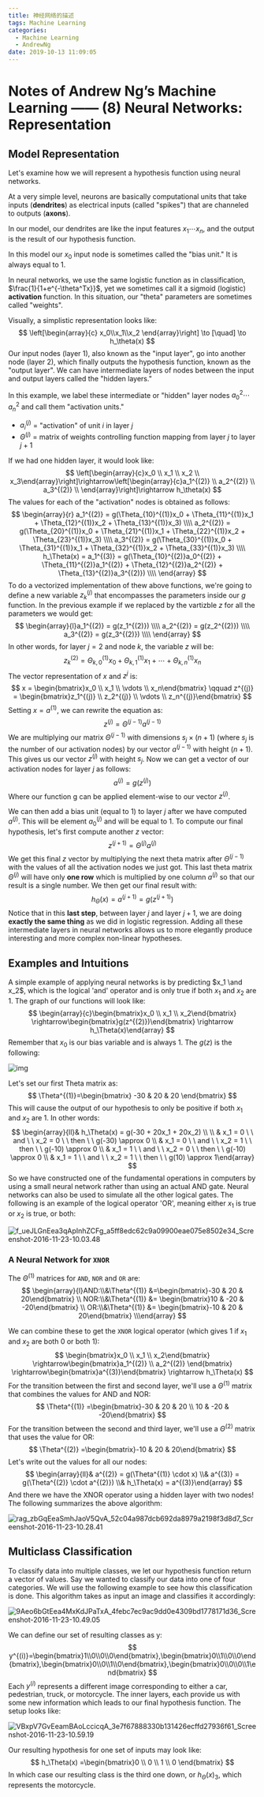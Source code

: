 ```yaml
---
title: 神经网络的描述
tags: Machine Learning
categories:
  - Machine Learning
  - AndrewNg
date: 2019-10-13 11:09:05
---
```



# Notes of Andrew Ng’s Machine Learning —— (8) Neural Networks: Representation

## Model Representation

Let's examine how we will represent a hypothesis function using neural networks.

At a very simple level, neurons are basically computational units that take inputs (**dendrites**) as electrical inputs (called "spikes") that are channeled to outputs (**axons**).

In our model, our dendrites are like the input features $x_1\cdots x_n$, and the output is the result of our hypothesis function.

In this model our $x_0$ input node is sometimes called the "bias unit." It is always equal to 1.

In neural networks, we use the same logistic function as in classification, $\frac{1}{1+e^{-\theta^Tx}}$, yet we sometimes call it a sigmoid (logistic) **activation** function. In this situation, our "theta" parameters are sometimes called "weights".

Visually, a simplistic representation looks like:
$$
\left[\begin{array}{c}
x_0\\x_1\\x_2
\end{array}\right]
\to [\quad] \to h_\theta(x)
$$
Our input nodes (layer 1), also known as the "input layer", go into another node (layer 2), which finally outputs the hypothesis function, known as the "output layer". We can have intermediate layers of nodes between the input and output layers called the "hidden layers."

In this example, we label these intermediate or "hidden" layer nodes $a^2_0 \cdots a^2_n$ and call them "activation units."

* $a_i^{(j)}$ = "activation" of unit $i$ in layer $j$
* $\Theta^{(j)}$ = matrix of weights controlling function mapping from layer $j$ to layer $j+1$

If we had one hidden layer, it would look like:
$$
\left[\begin{array}{c}x_0 \\ x_1 \\ x_2 \\ x_3\end{array}\right]\rightarrow\left[\begin{array}{c}a_1^{(2)} \\ a_2^{(2)} \\ a_3^{(2)} \\ \end{array}\right]\rightarrow h_\theta(x)
$$
The values for each of the "activation" nodes is obtained as follows:
$$
\begin{array}{r} a_1^{(2)} = g(\Theta_{10}^{(1)}x_0 + \Theta_{11}^{(1)}x_1 + \Theta_{12}^{(1)}x_2 + \Theta_{13}^{(1)}x_3) \\\\ a_2^{(2)} = g(\Theta_{20}^{(1)}x_0 + \Theta_{21}^{(1)}x_1 + \Theta_{22}^{(1)}x_2 + \Theta_{23}^{(1)}x_3) \\\\ a_3^{(2)} = g(\Theta_{30}^{(1)}x_0 + \Theta_{31}^{(1)}x_1 + \Theta_{32}^{(1)}x_2 + \Theta_{33}^{(1)}x_3) \\\\ h_\Theta(x) = a_1^{(3)} = g(\Theta_{10}^{(2)}a_0^{(2)} + \Theta_{11}^{(2)}a_1^{(2)} + \Theta_{12}^{(2)}a_2^{(2)} + \Theta_{13}^{(2)}a_3^{(2)}) \\\\ \end{array}
$$
To do a vectorized implementation of thew above functions, we're going to define a new variable $z_k^{(j)}$ that encompasses the parameters inside our $g$ function. In the previous example if we replaced by the vartizble $z$ for all the parameters we would get:
$$
\begin{array}{l}a_1^{(2)} = g(z_1^{(2)}) \\\\ a_2^{(2)} = g(z_2^{(2)}) \\\\ a_3^{(2)} = g(z_3^{(2)}) \\\\ \end{array}
$$
In other words, for layer $j=2$ and node $k$, the variable $z$ will be:
$$
z_k^{(2)} = \Theta_{k,0}^{(1)}x_0 + \Theta_{k,1}^{(1)}x_1 + \cdots + \Theta_{k,n}^{(1)}x_n
$$
The vector representation of $x$ and $z^{j}$ is:
$$
x = \begin{bmatrix}x_0 \\ x_1 \\ \vdots \\ x_n\end{bmatrix} \qquad z^{(j)} = \begin{bmatrix}z_1^{(j)} \\ z_2^{(j)} \\ \vdots \\ z_n^{(j)}\end{bmatrix}
$$
Setting $x = a^{(1)}$, we can rewrite the equation as:
$$
z^{(j)} = \Theta^{(j-1)}a^{(j-1)}
$$
We are multiplying our matrix $\Theta^{(j−1)}$ with dimensions $s_j\times (n+1)$ (where $s_j$ is the number of our activation nodes) by our vector $a^{(j-1)}$ with height $(n+1)$. This gives us our vector $z^{(j)}$ with height $s_j$. Now we can get a vector of our activation nodes for layer $j$ as follows:
$$
a^{(j)} = g(z^{(j)})
$$
Where our function g can be applied element-wise to our vector $z^{(j)}$.

We can then add a bias unit (equal to $1$) to layer $j$ after we have computed $a^{(j)}$. This will be element $a_0^{(j)}$ and will be equal to $1$. To compute our final hypothesis, let's first compute another $z$ vector:
$$
z^{(j+1)} = \Theta^{(j)}a^{(j)}
$$
We get this final $z$ vector by multiplying the next theta matrix after $\Theta^{(j−1)}$ with the values of all the activation nodes we just got. This last theta matrix $\Theta^{(j)}$ will have only **one row** which is multiplied by one column $a^{(j)}$ so that our result is a single number. We then get our final result with:
$$
h_\Theta(x)=a^{(j+1)}=g(z^{(j+1)})
$$
Notice that in this **last step**, between layer $j$ and layer $j+1$, we are doing **exactly the same thing** as we did in logistic regression. Adding all these intermediate layers in neural networks allows us to more elegantly produce interesting and more complex non-linear hypotheses.

## Examples and Intuitions

A simple example of applying neural networks is by predicting $x_1 \and x_2$, which is the logical 'and' operator and is only true if both $x_1$ and $x_2$ are $1$. The graph of our functions will look like: 
$$
\begin{array}{c}\begin{bmatrix}x_0 \\ x_1 \\ x_2\end{bmatrix} \rightarrow\begin{bmatrix}g(z^{(2)})\end{bmatrix} \rightarrow h_\Theta(x)\end{array}
$$
Remember that $x_0$ is our bias variable and is always $1$. The $g(z)$ is the following:

![img](https://tva1.sinaimg.cn/large/006y8mN6gy1g7qukjiuo1j308h04d0sv.jpg)

Let's set our first Theta matrix as:
$$
\Theta^{(1)}=\begin{bmatrix} -30 & 20 & 20 \end{bmatrix}
$$
This will cause the output of our hypothesis to only be positive if both $x_1$ and $x_2$ are $1$. In other words:
$$
\begin{array}{ll}& h_\Theta(x) = g(-30 + 20x_1 + 20x_2) \\ \\ & x_1 = 0 \ \ and \ \ x_2 = 0 \ \ then \ \ g(-30) \approx 0 \\ & x_1 = 0 \ \ and \ \ x_2 = 1 \ \ then \ \ g(-10) \approx 0 \\ & x_1 = 1 \ \ and \ \ x_2 = 0 \ \ then \ \ g(-10) \approx 0 \\ & x_1 = 1 \ \ and \ \ x_2 = 1 \ \ then \ \ g(10) \approx 1\end{array}
$$
So we have constructed one of the fundamental operations in computers by using a small neural network rather than using an actual AND gate. Neural networks can also be used to simulate all the other logical gates. The following is an example of the logical operator 'OR', meaning either $x_1$ is true or $x_2$ is true, or both:

![f_ueJLGnEea3qApInhZCFg_a5ff8edc62c9a09900eae075e8502e34_Screenshot-2016-11-23-10.03.48](https://tva1.sinaimg.cn/large/006y8mN6gy1g7qukcx6wij30gb07raaw.jpg)

### A Neural Network for `XNOR`

The $\Theta^{(1)}$ matrices for `AND`, `NOR` and `OR` are:
$$
\begin{array}{l}AND:\\&\Theta^{(1)} &=\begin{bmatrix}-30 & 20 & 20\end{bmatrix} \\ NOR:\\&\Theta^{(1)} &= \begin{bmatrix}10 & -20 & -20\end{bmatrix} \\ OR:\\&\Theta^{(1)} &= \begin{bmatrix}-10 & 20 & 20\end{bmatrix} \\\end{array}
$$


We can combine these to get the `XNOR` logical operator (which gives $1$ if $x_1$ and $x_2$ are both $0$ or both $1$):
$$
\begin{bmatrix}x_0 \\ x_1 \\ x_2\end{bmatrix} \rightarrow\begin{bmatrix}a_1^{(2)} \\ a_2^{(2)} \end{bmatrix} \rightarrow\begin{bmatrix}a^{(3)}\end{bmatrix} \rightarrow h_\Theta(x)
$$
For the transition between the first and second layer, we'll use a $\Theta^{(1)}$ matrix that combines the values for AND and NOR:
$$
\Theta^{(1)} =\begin{bmatrix}-30 & 20 & 20 \\ 10 & -20 & -20\end{bmatrix}
$$
For the transition between the second and third layer, we'll use a $\Theta^{(2)}$ matrix that uses the value for OR:
$$
\Theta^{(2)} =\begin{bmatrix}-10 & 20 & 20\end{bmatrix}
$$
Let's write out the values for all our nodes:
$$
\begin{array}{ll}& a^{(2)} = g(\Theta^{(1)} \cdot x) \\& a^{(3)} = g(\Theta^{(2)} \cdot a^{(2)}) \\& h_\Theta(x) = a^{(3)}\end{array}
$$
And there we have the XNOR operator using a hidden layer with two nodes! The following summarizes the above algorithm:

![rag_zbGqEeaSmhJaoV5QvA_52c04a987dcb692da8979a2198f3d8d7_Screenshot-2016-11-23-10.28.41](https://tva1.sinaimg.cn/large/006y8mN6ly1g7vfhtjp3aj30hb09h40o.jpg)

## Multiclass Classification

To classify data into multiple classes, we let our hypothesis function return a vector of values. Say we wanted to classify our data into one of four categories. We will use the following example to see how this classification is done. This algorithm takes as input an image and classifies it accordingly: 

![9Aeo6bGtEea4MxKdJPaTxA_4febc7ec9ac9dd0e4309bd1778171d36_Screenshot-2016-11-23-10.49.05](https://tva1.sinaimg.cn/large/006y8mN6ly1g7vhuzddrnj30h309en0f.jpg)

We can define our set of resulting classes as y:
$$
y^{(i)}=\begin{bmatrix}1\\0\\0\\0\end{bmatrix},\begin{bmatrix}0\\1\\0\\0\end{bmatrix},\begin{bmatrix}0\\0\\1\\0\end{bmatrix},\begin{bmatrix}0\\0\\0\\1\end{bmatrix}
$$
Each $y^{(i)}$ represents a different image corresponding to either a car, pedestrian, truck, or motorcycle. The inner layers, each provide us with some new information which leads to our final hypothesis function. The setup looks like:

![VBxpV7GvEeamBAoLccicqA_3e7f67888330b131426ecffd27936f61_Screenshot-2016-11-23-10.59.19](https://tva1.sinaimg.cn/large/006y8mN6ly1g7vhzbeut9j308u02w3yn.jpg)

Our resulting hypothesis for one set of inputs may look like:
$$
h_\Theta(x) =\begin{bmatrix}0 \\ 0 \\ 1 \\ 0 \end{bmatrix}
$$
In which case our resulting class is the third one down, or $h_{\Theta}(x)_3$, which represents the motorcycle. 

